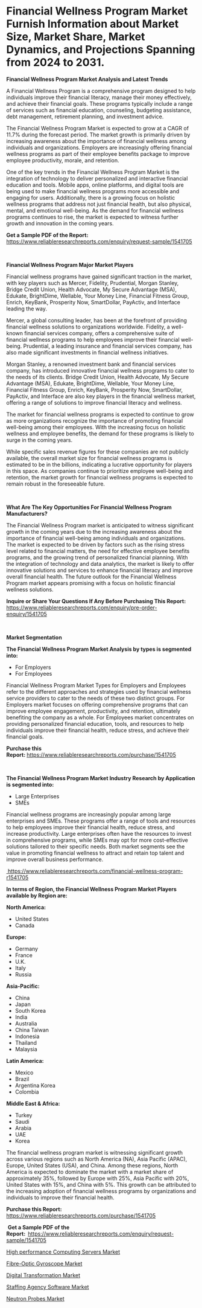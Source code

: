 <p><h1>Financial Wellness Program Market Furnish Information about Market Size, Market Share, Market Dynamics, and Projections Spanning from 2024 to 2031.</h1></p><p><strong>Financial Wellness Program Market Analysis and Latest Trends</strong></p>
<p><p>A Financial Wellness Program is a comprehensive program designed to help individuals improve their financial literacy, manage their money effectively, and achieve their financial goals. These programs typically include a range of services such as financial education, counseling, budgeting assistance, debt management, retirement planning, and investment advice.</p><p>The Financial Wellness Program Market is expected to grow at a CAGR of 11.7% during the forecast period. The market growth is primarily driven by increasing awareness about the importance of financial wellness among individuals and organizations. Employers are increasingly offering financial wellness programs as part of their employee benefits package to improve employee productivity, morale, and retention.</p><p>One of the key trends in the Financial Wellness Program Market is the integration of technology to deliver personalized and interactive financial education and tools. Mobile apps, online platforms, and digital tools are being used to make financial wellness programs more accessible and engaging for users. Additionally, there is a growing focus on holistic wellness programs that address not just financial health, but also physical, mental, and emotional well-being. As the demand for financial wellness programs continues to rise, the market is expected to witness further growth and innovation in the coming years.</p></p>
<p><strong>Get a Sample PDF of the Report:&nbsp;</strong> <a href="https://www.reliableresearchreports.com/enquiry/request-sample/1541705">https://www.reliableresearchreports.com/enquiry/request-sample/1541705</a></p>
<p>&nbsp;</p>
<p><strong>Financial Wellness Program Major Market Players</strong></p>
<p><p>Financial wellness programs have gained significant traction in the market, with key players such as Mercer, Fidelity, Prudential, Morgan Stanley, Bridge Credit Union, Health Advocate, My Secure Advantage (MSA), Edukate, BrightDime, Wellable, Your Money Line, Financial Fitness Group, Enrich, KeyBank, Prosperity Now, SmartDollar, PayActiv, and Interface leading the way.</p><p>Mercer, a global consulting leader, has been at the forefront of providing financial wellness solutions to organizations worldwide. Fidelity, a well-known financial services company, offers a comprehensive suite of financial wellness programs to help employees improve their financial well-being. Prudential, a leading insurance and financial services company, has also made significant investments in financial wellness initiatives.</p><p>Morgan Stanley, a renowned investment bank and financial services company, has introduced innovative financial wellness programs to cater to the needs of its clients. Bridge Credit Union, Health Advocate, My Secure Advantage (MSA), Edukate, BrightDime, Wellable, Your Money Line, Financial Fitness Group, Enrich, KeyBank, Prosperity Now, SmartDollar, PayActiv, and Interface are also key players in the financial wellness market, offering a range of solutions to improve financial literacy and wellness.</p><p>The market for financial wellness programs is expected to continue to grow as more organizations recognize the importance of promoting financial well-being among their employees. With the increasing focus on holistic wellness and employee benefits, the demand for these programs is likely to surge in the coming years.</p><p>While specific sales revenue figures for these companies are not publicly available, the overall market size for financial wellness programs is estimated to be in the billions, indicating a lucrative opportunity for players in this space. As companies continue to prioritize employee well-being and retention, the market growth for financial wellness programs is expected to remain robust in the foreseeable future.</p></p>
<p>&nbsp;</p>
<p><strong>What Are The Key Opportunities For Financial Wellness Program Manufacturers?</strong></p>
<p><p>The Financial Wellness Program market is anticipated to witness significant growth in the coming years due to the increasing awareness about the importance of financial well-being among individuals and organizations. The market is expected to be driven by factors such as the rising stress level related to financial matters, the need for effective employee benefits programs, and the growing trend of personalized financial planning. With the integration of technology and data analytics, the market is likely to offer innovative solutions and services to enhance financial literacy and improve overall financial health. The future outlook for the Financial Wellness Program market appears promising with a focus on holistic financial wellness solutions.</p></p>
<p><strong>Inquire or Share Your Questions If Any Before Purchasing This Report:</strong> <a href="https://www.reliableresearchreports.com/enquiry/pre-order-enquiry/1541705">https://www.reliableresearchreports.com/enquiry/pre-order-enquiry/1541705</a></p>
<p>&nbsp;</p>
<p><strong>Market Segmentation</strong></p>
<p><strong>The Financial Wellness Program Market Analysis by types is segmented into:</strong></p>
<p><ul><li>For Employers</li><li>For Employees</li></ul></p>
<p><p>Financial Wellness Program Market Types for Employers and Employees refer to the different approaches and strategies used by financial wellness service providers to cater to the needs of these two distinct groups. For Employers market focuses on offering comprehensive programs that can improve employee engagement, productivity, and retention, ultimately benefiting the company as a whole. For Employees market concentrates on providing personalized financial education, tools, and resources to help individuals improve their financial health, reduce stress, and achieve their financial goals.</p></p>
<p><strong>Purchase this Report:&nbsp;</strong><a href="https://www.reliableresearchreports.com/purchase/1541705">https://www.reliableresearchreports.com/purchase/1541705</a></p>
<p>&nbsp;</p>
<p><strong>The Financial Wellness Program Market Industry Research by Application is segmented into:</strong></p>
<p><ul><li>Large Enterprises</li><li>SMEs</li></ul></p>
<p><p>Financial wellness programs are increasingly popular among large enterprises and SMEs. These programs offer a range of tools and resources to help employees improve their financial health, reduce stress, and increase productivity. Large enterprises often have the resources to invest in comprehensive programs, while SMEs may opt for more cost-effective solutions tailored to their specific needs. Both market segments see the value in promoting financial wellness to attract and retain top talent and improve overall business performance.</p></p>
<p><a href="https://www.reliableresearchreports.com/financial-wellness-program-r1541705">&nbsp;https://www.reliableresearchreports.com/financial-wellness-program-r1541705</a></p>
<p><strong>In terms of Region, the Financial Wellness Program Market Players available by Region are:</strong></p>
<p>
    <p> <strong> North America: </strong>
        <ul>
            <li>United States</li>
            <li>Canada</li>
        </ul>
        </p> 
    <p> <strong> Europe: </strong>
        <ul>
            <li>Germany</li>
            <li>France</li>
            <li>U.K.</li>
            <li>Italy</li>
            <li>Russia</li>
        </ul>
        </p> 
    <p> <strong> Asia-Pacific: </strong>
        <ul>
            <li>China</li>
            <li>Japan</li>
            <li>South Korea</li>
            <li>India</li>
            <li>Australia</li>
            <li>China Taiwan</li>
            <li>Indonesia</li>
            <li>Thailand</li>
            <li>Malaysia</li>
        </ul>
        </p> 
    <p> <strong> Latin America: </strong>
        <ul>
            <li>Mexico</li>
            <li>Brazil</li>
            <li>Argentina Korea</li>
            <li>Colombia</li>
        </ul>
        </p> 
    <p> <strong> Middle East & Africa: </strong>
        <ul>
            <li>Turkey</li>
            <li>Saudi</li>
            <li>Arabia</li>
            <li>UAE</li>
            <li>Korea</li>
        </ul>
    </p>
    </p>
<p><p>The financial wellness program market is witnessing significant growth across various regions such as North America (NA), Asia Pacific (APAC), Europe, United States (USA), and China. Among these regions, North America is expected to dominate the market with a market share of approximately 35%, followed by Europe with 25%, Asia Pacific with 20%, United States with 15%, and China with 5%. This growth can be attributed to the increasing adoption of financial wellness programs by organizations and individuals to improve their financial health.</p></p>
<p><strong>Purchase this Report: </strong><a href="https://www.reliableresearchreports.com/purchase/1541705">https://www.reliableresearchreports.com/purchase/1541705</a></p>
<p>&nbsp;<strong>Get a Sample PDF of the Report:&nbsp;&nbsp;</strong><a href="https://www.reliableresearchreports.com/enquiry/request-sample/1541705">https://www.reliableresearchreports.com/enquiry/request-sample/1541705</a></p>
<p><strong></strong></p>
<p><p><a href="https://www.linkedin.com/pulse/high-performance-computing-servers-market-research-report-includes-8bnye">High performance Computing Servers Market</a></p><p><a href="https://www.linkedin.com/pulse/global-fibre-optic-gyroscope-industry-research-report-competitive-fvktc">Fibre-Optic Gyroscope Market</a></p><p><a href="https://github.com/graysonwolfe1913/Market-Research-Report-List-1/blob/main/digital-transformation-market.md">Digital Transformation Market</a></p><p><a href="https://github.com/lnamivez37/Market-Research-Report-List-1/blob/main/staffing-agency-software-market.md">Staffing Agency Software Market</a></p><p><a href="https://issuu.com/reportprime-2/docs/neutron-probes-market-size-2030.pptx">Neutron Probes Market</a></p></p>